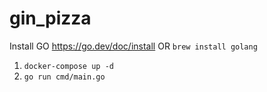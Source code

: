 # gin_pizza

Install GO https://go.dev/doc/install OR `brew install golang`

1. `docker-compose up -d`  
2. `go run cmd/main.go`
